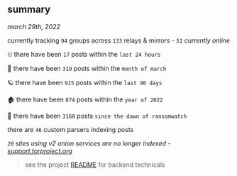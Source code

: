 
## summary
_march 29th, 2022_

currently tracking `94` groups across `133` relays & mirrors - _`51` currently online_

⏲ there have been `17` posts within the `last 24 hours`

🦈 there have been `319` posts within the `month of march`

🪐 there have been `915` posts within the `last 90 days`

🏚 there have been `874` posts within the `year of 2022`

🦕 there have been `3160` posts `since the dawn of ransomwatch`

there are `46` custom parsers indexing posts

_`20` sites using v2 onion services are no longer indexed - [support.torproject.org](https://support.torproject.org/onionservices/v2-deprecation/)_

> see the project [README](https://github.com/thetanz/ransomwatch#ransomwatch--) for backend technicals
